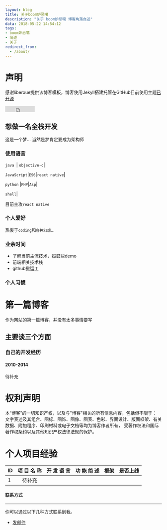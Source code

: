 ```yaml
---
layout: blog
title: 关于boom妒忌噶
description: "关于 boom妒忌噶 博客角落自述"
data: 2018-05-22 14:54:12
tags: 
- boom妒忌噶
- 简述
- 关于
redirect_from:
  - /about/
---
```


# 声明
  
感谢liberxue提供该博客模板，博客使用Jekyll搭建托管在GitHub目前使用主题[已开源](https://github.com/Liberxue/liberxue.github.io)
 
<iframe src="http://ghbtns.com/github-btn.html?user=liberxue&repo=liberxue.github.io&type=fork&count=true" allowtransparency="true" frameborder="0" scrolling="0" width="95" height="20"></iframe>
 

## 想做一名全栈开发

这是一个梦... 当然是梦肯定要成为架构师

### 使用语言

``java ``| ``objective-c``|

``JavaScript``|``ES6``|``react native``| 
 
``python``  |``PHP``|``Asp``|

``shell``|
 

 目前主攻``react native``
  
### 个人爱好

 热衷于``coding``和``各种幻想``...
 
### 业余时间

- 了解当前主流技术，捣鼓些demo
- 前端相关技术栈
- github搬运工

### 个人习惯
 

  
 
# 第一篇博客
 
作为网站的第一篇博客，并没有太多事情要写

 
## 主要谈三个方面
 
### 自己的开发经历

#### 2010-2014

待补充


# 权利声明
 
本“博客”的一切知识产权，以及与"博客"相关的所有信息内容，包括但不限于： 文字表述及其组合、图标、图饰、图像、图表、色彩、界面设计、版面框架、有关数据、附加程序、印刷材料或电子文档等均为博客作者所有， 受著作权法和国际著作权条约以及其他知识产权法律法规的保护。


# 个人项目经验

ID|项 目 名 称| 开 发 语 言| 功 能 简 述| 框架| 是否上线|
|:--------|:-------:|:-------:|:-------:|:-------:|-------:|
1|待补充||||





#### 联系方式
******
 
你可以通过以下几种方式联系到我。
 
* [发邮件](mailto:zhangjinbo619@gmail.com)
